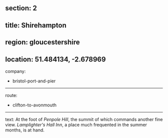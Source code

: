 section: 2
----
title: Shirehampton
----
region: gloucestershire
----
location: 51.484134, -2.678969
----
company:
- bristol-port-and-pier
----
route:
- clifton-to-avonmouth
----
text: At the foot of *Penpole Hill*, the summit of which commands another fine view. *Lamplighter's Hall Inn*, a place much frequented in the summer months, is at hand.
